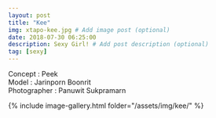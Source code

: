 ```yaml
---
layout: post
title: "Kee"
img: xtapo-kee.jpg # Add image post (optional)
date: 2018-07-30 06:25:00
description: Sexy Girl! # Add post description (optional)
tag: [sexy]
---
```

Concept : Peek  
Model : Jarinporn Boonrit  
Photographer : Panuwit Sukpramarn               

{% include image-gallery.html folder="/assets/img/kee/" %}
